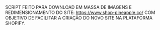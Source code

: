 SCRIPT FEITO PARA DOWNLOAD EM MASSA DE IMAGENS E REDIMENSIONAMENTO DO SITE: https://www.shop-pineapple.co/ COM OBJETIVO DE FACILITAR A CRIAÇÃO DO NOVO SITE NA PLATAFORMA SHOPIFY.


